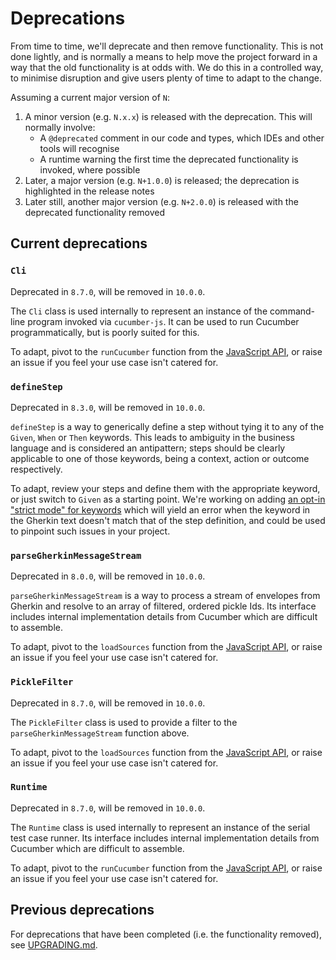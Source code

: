 # Deprecations

From time to time, we'll deprecate and then remove functionality. This is not done lightly, and is normally a means to help move the project forward in a way that the old functionality is at odds with. We do this in a controlled way, to minimise disruption and give users plenty of time to adapt to the change.

Assuming a current major version of `N`:

1. A minor version (e.g. `N.x.x`) is released with the deprecation. This will normally involve:
   - A `@deprecated` comment in our code and types, which IDEs and other tools will recognise
   - A runtime warning the first time the deprecated functionality is invoked, where possible
2. Later, a major version (e.g. `N+1.0.0`) is released; the deprecation is highlighted in the release notes
3. Later still, another major version (e.g. `N+2.0.0`) is released with the deprecated functionality removed

## Current deprecations

### `Cli`

Deprecated in `8.7.0`, will be removed in `10.0.0`.

The `Cli` class is used internally to represent an instance of the command-line program invoked via `cucumber-js`. It can be used to run Cucumber programmatically, but is poorly suited for this.

To adapt, pivot to the `runCucumber` function from the [JavaScript API](./javascript_api.md), or raise an issue if you feel your use case isn't catered for.

### `defineStep`

Deprecated in `8.3.0`, will be removed in `10.0.0`.

`defineStep` is a way to generically define a step without tying it to any of the `Given`, `When` or `Then` keywords. This leads to ambiguity in the business language and is considered an antipattern; steps should be clearly applicable to one of those keywords, being a context, action or outcome respectively.

To adapt, review your steps and define them with the appropriate keyword, or just switch to `Given` as a starting point. We're working on adding [an opt-in "strict mode" for keywords](https://github.com/cucumber/cucumber-js/issues/2043) which will yield an error when the keyword in the Gherkin text doesn't match that of the step definition, and could be used to pinpoint such issues in your project.

### `parseGherkinMessageStream`

Deprecated in `8.0.0`, will be removed in `10.0.0`.

`parseGherkinMessageStream` is a way to process a stream of envelopes from Gherkin and resolve to an array of filtered, ordered pickle Ids. Its interface includes internal implementation details from Cucumber which are difficult to assemble.

To adapt, pivot to the `loadSources` function from the [JavaScript API](./javascript_api.md), or raise an issue if you feel your use case isn't catered for.

### `PickleFilter`

Deprecated in `8.7.0`, will be removed in `10.0.0`.

The `PickleFilter` class is used to provide a filter to the `parseGherkinMessageStream` function above.

To adapt, pivot to the `loadSources` function from the [JavaScript API](./javascript_api.md), or raise an issue if you feel your use case isn't catered for.

### `Runtime`

Deprecated in `8.7.0`, will be removed in `10.0.0`.

The `Runtime` class is used internally to represent an instance of the serial test case runner. Its interface includes internal implementation details from Cucumber which are difficult to assemble.

To adapt, pivot to the `runCucumber` function from the [JavaScript API](./javascript_api.md), or raise an issue if you feel your use case isn't catered for.

## Previous deprecations

For deprecations that have been completed (i.e. the functionality removed), see [UPGRADING.md](../UPGRADING.md).
